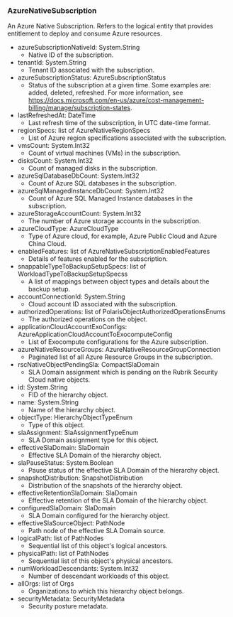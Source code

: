 ### AzureNativeSubscription
An Azure Native Subscription. Refers to the logical entity that provides entitlement to deploy and consume Azure resources.

- azureSubscriptionNativeId: System.String
  - Native ID of the subscription.
- tenantId: System.String
  - Tenant ID associated with the subscription.
- azureSubscriptionStatus: AzureSubscriptionStatus
  - Status of the subscription at a given time. Some examples are: added, deleted, refreshed. For more information, see https://docs.microsoft.com/en-us/azure/cost-management-billing/manage/subscription-states.
- lastRefreshedAt: DateTime
  - Last refresh time of the subscription, in UTC date-time format.
- regionSpecs: list of AzureNativeRegionSpecs
  - List of Azure region specifications associated with the subscription.
- vmsCount: System.Int32
  - Count of virtual machines (VMs) in the subscription.
- disksCount: System.Int32
  - Count of managed disks in the subscription.
- azureSqlDatabaseDbCount: System.Int32
  - Count of Azure SQL databases in the subscription.
- azureSqlManagedInstanceDbCount: System.Int32
  - Count of Azure SQL Managed Instance databases in the subscription.
- azureStorageAccountCount: System.Int32
  - The number of Azure storage accounts in the subscription.
- azureCloudType: AzureCloudType
  - Type of Azure cloud, for example, Azure Public Cloud and Azure China Cloud.
- enabledFeatures: list of AzureNativeSubscriptionEnabledFeatures
  - Details of features enabled for the subscription.
- snappableTypeToBackupSetupSpecs: list of WorkloadTypeToBackupSetupSpecss
  - A list of mappings between object types and details about the backup setup.
- accountConnectionId: System.String
  - Cloud account ID associated with the subscription.
- authorizedOperations: list of PolarisObjectAuthorizedOperationsEnums
  - The authorized operations on the object.
- applicationCloudAccountExoConfigs: AzureApplicationCloudAccountToExocomputeConfig
  - List of Exocompute configurations for the Azure subscription.
- azureNativeResourceGroups: AzureNativeResourceGroupConnection
  - Paginated list of all Azure Resource Groups in the subscription.
- rscNativeObjectPendingSla: CompactSlaDomain
  - SLA Domain assignment which is pending on the Rubrik Security Cloud native objects.
- id: System.String
  - FID of the hierarchy object.
- name: System.String
  - Name of the hierarchy object.
- objectType: HierarchyObjectTypeEnum
  - Type of this object.
- slaAssignment: SlaAssignmentTypeEnum
  - SLA Domain assignment type for this object.
- effectiveSlaDomain: SlaDomain
  - Effective SLA Domain of the hierarchy object.
- slaPauseStatus: System.Boolean
  - Pause status of the effective SLA Domain of the hierarchy object.
- snapshotDistribution: SnapshotDistribution
  - Distribution of the snapshots of the hierarchy object.
- effectiveRetentionSlaDomain: SlaDomain
  - Effective retention of the SLA Domain of the hierarchy object.
- configuredSlaDomain: SlaDomain
  - SLA Domain configured for the hierarchy object.
- effectiveSlaSourceObject: PathNode
  - Path node of the effective SLA Domain source.
- logicalPath: list of PathNodes
  - Sequential list of this object's logical ancestors.
- physicalPath: list of PathNodes
  - Sequential list of this object's physical ancestors.
- numWorkloadDescendants: System.Int32
  - Number of descendant workloads of this object.
- allOrgs: list of Orgs
  - Organizations to which this hierarchy object belongs.
- securityMetadata: SecurityMetadata
  - Security posture metadata.
